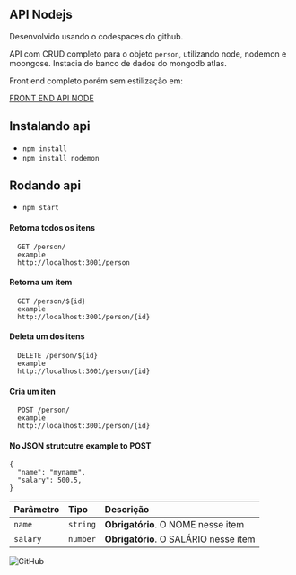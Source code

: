 
## API Nodejs

Desenvolvido usando o codespaces do github.

API com CRUD completo para o objeto `person`, utilizando node, nodemon e moongose.
Instacia do banco de dados do mongodb atlas.

Front end completo porém sem estilização em:

[FRONT END API NODE](https://github.com/jeangondorek/front-end-api-rest-nodejs)

## Instalando api

- ```npm install```
- ```npm install nodemon```
## Rodando api
- ```npm start```

#### Retorna todos os itens

```
  GET /person/
  example
  http://localhost:3001/person
```
#### Retorna um item

```
  GET /person/${id}
  example
  http://localhost:3001/person/{id}
```
#### Deleta um dos itens

```
  DELETE /person/${id}
  example
  http://localhost:3001/person/{id}
```

#### Cria um iten
```
  POST /person/
  example
  http://localhost:3001/person/{id}
```
  #### No JSON strutcutre example to POST


  ```
  {       
    "name": "myname",
    "salary": 500.5,
}
  ```
| Parâmetro   | Tipo       | Descrição                                   |
| :---------- | :--------- | :------------------------------------------ |
| `name`      | `string`   | **Obrigatório**. O NOME nesse item          |
| `salary`    | `number`   | **Obrigatório**. O SALÁRIO nesse item       |


![GitHub](https://img.shields.io/github/license/jeangondorek/api-rest-nodejs?style=for-the-badge)
